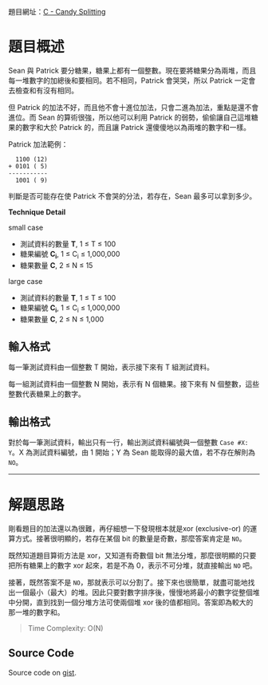 <!--
[date]: 2011-05-09
[title]: [GCJ] 2011 Qualification - C - Candy Splitting
[name]: gcj-2011-qualification-c-candy-splitting
[tag]: Google Code Jam, bitwise operation | 位元運算
-->

題目網址：[C - Candy Splitting][1]

題目概述
======

Sean 與 Patrick 要分糖果，糖果上都有一個整數。現在要將糖果分為兩堆，而且每一堆數字的加總後和要相同。若不相同，Patrick 會哭哭，所以 Patrick 一定會去檢查和有沒有相同。

但 Patrick 的加法不好，而且他不會十進位加法，只會二進為加法，重點是還不會進位。而 Sean 的算術很強，所以他可以利用 Patrick 的弱勢，偷偷讓自己這堆糖果的數字和大於 Patrick 的，而且讓 Patrick 還傻傻地以為兩堆的數字和一樣。

Patrick 加法範例：

	  1100 (12)
	+ 0101 ( 5)
	-----------
	  1001 ( 9)

判斷是否可能存在使 Patrick 不會哭的分法，若存在，Sean 最多可以拿到多少。

**Technique Detail**

small case

- 測試資料的數量 **T**, 1 ≤ T ≤ 100
- 糖果編號 **C<sub>i</sub>**, 1 ≤ C<sub>i</sub> ≤ 1,000,000
- 糖果數量 **C**, 2 ≤ N ≤ 15

large case

- 測試資料的數量 **T**, 1 ≤ T ≤ 100
- 糖果編號 **C<sub>i</sub>**, 1 ≤ C<sub>i</sub> ≤ 1,000,000
- 糖果數量 **C**, 2 ≤ N ≤ 1,000

輸入格式
-----

每一筆測試資料由一個整數 T 開始，表示接下來有 T 組測試資料。

每一組測試資料由一個整數 N 開始，表示有 N 個糖果。接下來有 N 個整數，這些整數代表糖果上的數字。

輸出格式
-----

對於每一筆測試資料，輸出只有一行，輸出測試資料編號與一個整數 `Case #X: Y`。X 為測試資料編號，由 1 開始；Y 為 Sean 能取得的最大值，若不存在解則為 `NO`。

---

解題思路
======

剛看題目的加法還以為很難，再仔細想一下發現根本就是xor (exclusive-or) 的運算方式。接著很明顯的，若存在某個 bit 的數量是奇數，那麼答案肯定是 `NO`。

既然知道題目算術方法是 xor，又知道有奇數個 bit 無法分堆，那麼很明顯的只要把所有糖果上的數字 xor 起來，若是不為 0，表示不可分堆，就直接輸出 `NO` 吧。

接著，既然答案不是 `NO`，那就表示可以分割了。接下來也很簡單，就盡可能地找出一個最小（最大）的堆。因此只要對數字排序後，慢慢地將最小的數字從整個堆中分開，直到找到一個分堆方法可使兩個堆 xor 後的值都相同。答案即為較大的那一堆的數字和。

> Time Complexity: O(N)

Source Code
----------

<script src="https://gist.github.com/KuoE0/1619671.js"></script>

Source code on [gist][gist].

[1]: http://code.google.com/codejam/contest/dashboard?c=975485#s=p2 "C - Candy Splitting"
[gist]: https://gist.github.com/KuoE0/1619671